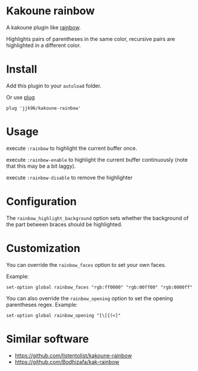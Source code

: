 # Kakoune rainbow

A kakoune plugin like [rainbow](https://github.com/luochen1990/rainbow).

Highlights pairs of parentheses in the same color, recursive pairs are highlighted in a different color.

# Install

Add this plugin to your `autoload` folder.

Or use [plug](https://github.com/andreyorst/plug.kak)
```
plug 'jjk96/kakoune-rainbow'
```

# Usage

execute `:rainbow` to highlight the current buffer once.

execute `:rainbow-enable` to highlight the current buffer continuously (note that this may be a bit laggy).

execute `:rainbow-disable` to remove the highlighter

# Configuration

The `rainbow_highlight_background` option sets whether the background of the part between braces should be highlighted.

# Customization

You can override the `rainbow_faces` option to set your own faces.

Example:
```
set-option global rainbow_faces "rgb:ff0000" "rgb:00ff00" "rgb:0000ff"
```

You can also override the `rainbow_opening` option to set the opening parentheses regex.
Example:
```
set-option global rainbow_opening "[\[{(<]"
```

# Similar software

- https://github.com/listentolist/kakoune-rainbow
- https://github.com/Bodhizafa/kak-rainbow
